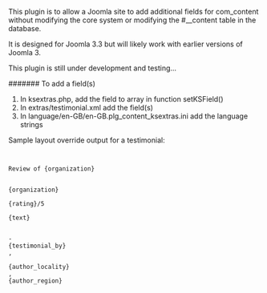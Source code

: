 This plugin is to allow a Joomla site to add additional fields for com_content without modifying the core system or modifying the #__content table in the database.

It is designed for Joomla 3.3 but will likely work with earlier versions of Joomla 3.

This plugin is still under development and testing...

####### To add a field(s)
1. In ksextras.php, add the field to array in function setKSField()
2. In extras/testimonial.xml add the field(s)
3. In language/en-GB/en-GB.plg_content_ksextras.ini add the language strings


Sample layout override output for a testimonial:
<code>
<div itemtype="http://schema.org/Review" itemscope="">
<div class="schema-review-description" itemprop="description">Review of {organization}</div>
<div class="schema-item-reviewed" itemtype="http://schema.org/{organization_type}" itemscope="" itemprop="itemReviewed">
<span itemprop="name">{organization}</span>
</div>
<div class="testimonial-rating" itemprop="reviewRating"><span itemprop="ratingValue">{rating}</span>/5</div>
<div class="testimonial" itemprop="reviewBody">{text}</div>
<div class="testimonial-author" itemtype="http://schema.org/Person" itemscope="" itemprop="author">
-
<span class="testimonial-author-name" itemprop="name">{testimonial_by}</span>
,
<span class="testimonial-author-address" itemtype="http://schema.org/PostalAddress" itemscope="" itemprop="address">
<span itemprop="addressLocality">{author_locality}</span>
,
<span itemprop="addressRegion">{author_region}</span>
</span>
</div>
</div>
</code>
